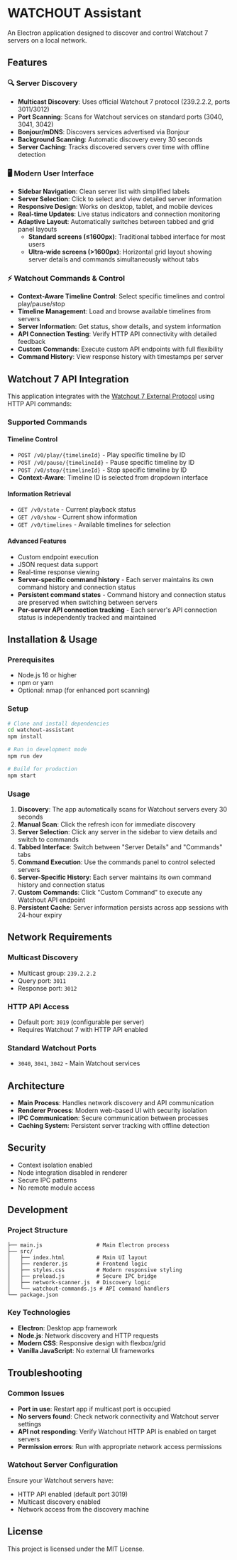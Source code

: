 # WATCHOUT Assistant

An Electron application designed to discover and control Watchout 7 servers on a local network.

## Features

### 🔍 **Server Discovery**
- **Multicast Discovery**: Uses official Watchout 7 protocol (239.2.2.2, ports 3011/3012)
- **Port Scanning**: Scans for Watchout services on standard ports (3040, 3041, 3042)
- **Bonjour/mDNS**: Discovers services advertised via Bonjour
- **Background Scanning**: Automatic discovery every 30 seconds
- **Server Caching**: Tracks discovered servers over time with offline detection

### 🖥️ **Modern User Interface**
- **Sidebar Navigation**: Clean server list with simplified labels
- **Server Selection**: Click to select and view detailed server information
- **Responsive Design**: Works on desktop, tablet, and mobile devices
- **Real-time Updates**: Live status indicators and connection monitoring
- **Adaptive Layout**: Automatically switches between tabbed and grid panel layouts
  - **Standard screens (≤1600px)**: Traditional tabbed interface for most users
  - **Ultra-wide screens (>1600px)**: Horizontal grid layout showing server details and commands simultaneously without tabs

### ⚡ **Watchout Commands & Control**
- **Context-Aware Timeline Control**: Select specific timelines and control play/pause/stop
- **Timeline Management**: Load and browse available timelines from servers
- **Server Information**: Get status, show details, and system information
- **API Connection Testing**: Verify HTTP API connectivity with detailed feedback
- **Custom Commands**: Execute custom API endpoints with full flexibility
- **Command History**: View response history with timestamps per server

## Watchout 7 API Integration

This application integrates with the [Watchout 7 External Protocol](https://docs.dataton.com/watchout-7/external_protocol/ext_wo7.html) using HTTP API commands:

### Supported Commands

#### Timeline Control
- `POST /v0/play/{timelineId}` - Play specific timeline by ID
- `POST /v0/pause/{timelineId}` - Pause specific timeline by ID  
- `POST /v0/stop/{timelineId}` - Stop specific timeline by ID
- **Context-Aware**: Timeline ID is selected from dropdown interface

#### Information Retrieval
- `GET /v0/state` - Current playback status
- `GET /v0/show` - Current show information
- `GET /v0/timelines` - Available timelines for selection

#### Advanced Features
- Custom endpoint execution
- JSON request data support
- Real-time response viewing
- **Server-specific command history** - Each server maintains its own command history and connection status
- **Persistent command states** - Command history and connection status are preserved when switching between servers
- **Per-server API connection tracking** - Each server's API connection status is independently tracked and maintained

## Installation & Usage

### Prerequisites
- Node.js 16 or higher
- npm or yarn
- Optional: nmap (for enhanced port scanning)

### Setup
```bash
# Clone and install dependencies
cd watchout-assistant
npm install

# Run in development mode
npm run dev

# Build for production
npm start
```

### Usage
1. **Discovery**: The app automatically scans for Watchout servers every 30 seconds
2. **Manual Scan**: Click the refresh icon for immediate discovery
3. **Server Selection**: Click any server in the sidebar to view details and switch to commands
4. **Tabbed Interface**: Switch between "Server Details" and "Commands" tabs
5. **Command Execution**: Use the commands panel to control selected servers
6. **Server-Specific History**: Each server maintains its own command history and connection status
7. **Custom Commands**: Click "Custom Command" to execute any Watchout API endpoint
8. **Persistent Cache**: Server information persists across app sessions with 24-hour expiry

## Network Requirements

### Multicast Discovery
- Multicast group: `239.2.2.2`
- Query port: `3011` 
- Response port: `3012`

### HTTP API Access
- Default port: `3019` (configurable per server)
- Requires Watchout 7 with HTTP API enabled

### Standard Watchout Ports
- `3040`, `3041`, `3042` - Main Watchout services

## Architecture

- **Main Process**: Handles network discovery and API communication
- **Renderer Process**: Modern web-based UI with security isolation
- **IPC Communication**: Secure communication between processes
- **Caching System**: Persistent server tracking with offline detection

## Security

- Context isolation enabled
- Node integration disabled in renderer
- Secure IPC patterns
- No remote module access

## Development

### Project Structure
```
├── main.js                 # Main Electron process
├── src/
│   ├── index.html          # Main UI layout
│   ├── renderer.js         # Frontend logic
│   ├── styles.css          # Modern responsive styling
│   ├── preload.js          # Secure IPC bridge
│   ├── network-scanner.js  # Discovery logic
│   └── watchout-commands.js # API command handlers
└── package.json
```

### Key Technologies
- **Electron**: Desktop app framework
- **Node.js**: Network discovery and HTTP requests
- **Modern CSS**: Responsive design with flexbox/grid
- **Vanilla JavaScript**: No external UI frameworks

## Troubleshooting

### Common Issues
- **Port in use**: Restart app if multicast port is occupied
- **No servers found**: Check network connectivity and Watchout server settings
- **API not responding**: Verify Watchout HTTP API is enabled on target servers
- **Permission errors**: Run with appropriate network access permissions

### Watchout Server Configuration
Ensure your Watchout servers have:
- HTTP API enabled (default port 3019)
- Multicast discovery enabled
- Network access from the discovery machine

## License

This project is licensed under the MIT License.
